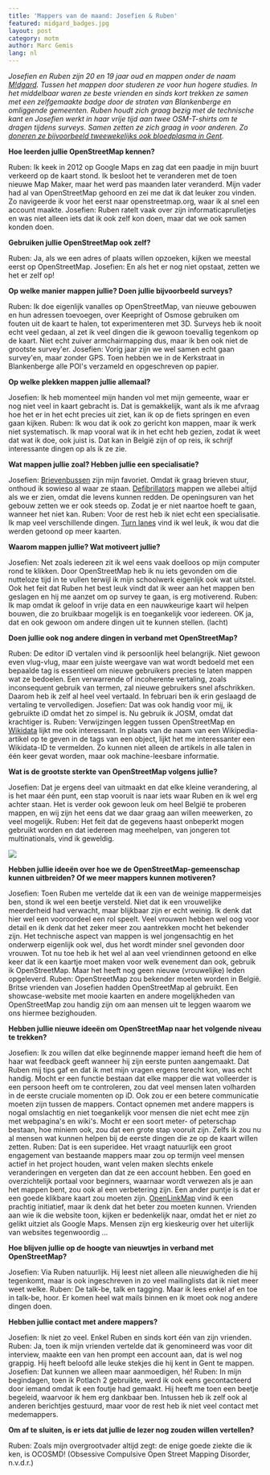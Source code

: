```yaml
---
title: 'Mappers van de maand: Josefien & Ruben'
featured: midgard_badges.jpg
layout: post
category: motm
author: Marc Gemis
lang: nl
---
```


_Josefien en Ruben zijn 20 en 19 jaar oud en mappen onder de naam <a href="https://openstreetmap.org/user/M!dgard">M!dgard</a>. Tussen het mappen door studeren ze voor hun hogere studies. In het middelbaar waren ze beste vrienden en sinds kort trekken ze samen met een zelfgemaakte badge door de straten van Blankenberge en omliggende gemeenten. Ruben houdt zich graag bezig met de technische kant en Josefien werkt in haar vrije tijd aan twee OSM-T-shirts om te dragen tijdens surveys. Samen zetten ze zich graag in voor anderen. Zo [doneren ze bijvoorbeeld tweewekelijks ook bloedplasma in Gent](https://www.openstreetmap.org/way/334861945)._

**Hoe leerden jullie OpenStreetMap kennen?**

Ruben: Ik keek in 2012 op Google Maps en zag dat een paadje in mijn buurt verkeerd op de kaart stond. Ik besloot het te veranderen met de toen nieuwe Map Maker, maar het werd pas maanden later veranderd. Mijn vader had al van OpenStreetMap gehoord en zei me dat ik dat leuker zou vinden. Zo navigeerde ik voor het eerst naar openstreetmap.org, waar ik al snel een account maakte.
Josefien: Ruben ratelt vaak over zijn informaticaprulletjes en was niet alleen iets dat ik ook zelf kon doen, maar dat we ook samen konden doen.

**Gebruiken jullie OpenStreetMap ook zelf?**

Ruben: Ja, als we een adres of plaats willen opzoeken, kijken we meestal eerst op OpenStreetMap.
Josefien: En als het er nog niet opstaat, zetten we het er zelf op!

**Op welke manier mappen jullie? Doen jullie bijvoorbeeld surveys?**

Ruben: Ik doe eigenlijk vanalles op OpenStreetMap, van nieuwe gebouwen en hun adressen toevoegen, over Keepright of Osmose gebruiken om fouten uit de kaart te halen, tot experimenteren met 3D. Surveys heb ik nooit echt veel gedaan, al zet ik veel dingen die ik gewoon toevallig tegenkom op de kaart. Niet echt zuiver armchairmapping dus, maar ik ben ook niet de grootste survey'er.
Josefien: Vorig jaar zijn we wel samen echt gaan survey'en, maar zonder GPS. Toen hebben we in de Kerkstraat in Blankenberge alle POI's verzameld en opgeschreven op papier.

**Op welke plekken mappen jullie allemaal?**

Josefien: Ik heb momenteel mijn handen vol met mijn gemeente, waar er nog niet veel in kaart gebracht is. Dat is gemakkelijk, want als ik me afvraag hoe het er in het echt precies uit ziet, kan ik op de fiets springen en even gaan kijken.
Ruben: Ik wou dat ik ook zo gericht kon mappen, maar ik werk niet systematisch. Ik map vooral wat ik in het echt heb gezien, zodat ik weet dat wat ik doe, ook juist is. Dat kan in België zijn of op reis, ik schrijf interessante dingen op als ik ze zie.

**Wat mappen jullie zoal? Hebben jullie een specialisatie?**

Josefien: [Brievenbussen](http://wiki.openstreetmap.org/wiki/Tag:amenity%3Dpost_box)  zijn mijn favoriet. Omdat ik graag brieven stuur, onthoud ik sowieso al waar ze staan. [Defibrillators](http://wiki.openstreetmap.org/wiki/Tag:emergency%3Ddefibrillator) mappen we allebei altijd als we er zien, omdat die levens kunnen redden. De openingsuren van het gebouw zetten we er ook steeds op. Zodat je er niet naartoe hoeft te gaan, wanneer het niet kan.
Ruben: Voor de rest heb ik niet echt een specialisatie. Ik map veel verschillende dingen. [Turn lanes](http://wiki.openstreetmap.org/wiki/Key:turn) vind ik wel leuk, ik wou dat die werden getoond op meer kaarten.

**Waarom mappen jullie? Wat motiveert jullie?**

Josefien: Net zoals iedereen zit ik wel eens vaak doelloos op mijn computer rond te klikken. Door OpenStreetMap heb ik nu iets gevonden om die nutteloze tijd in te vullen terwijl ik mijn schoolwerk eigenlijk ook wat uitstel. Ook het feit dat Ruben het best leuk vindt dat ik weer aan het mappen ben geslagen en hij me aanzet om op survey te gaan, is erg motiverend.
Ruben: Ik map omdat ik geloof in vrije data en een nauwkeurige kaart wil helpen bouwen, die zo bruikbaar mogelijk is en toegankelijk voor iedereen. OK ja, dat en ook gewoon om andere dingen uit te kunnen stellen. (lacht)

**Doen jullie ook nog andere dingen in verband met OpenStreetMap?**

Ruben: De editor iD vertalen vind ik persoonlijk heel belangrijk. Niet gewoon even vlug-vlug, maar een juiste weergave van wat wordt bedoeld met een bepaalde tag is essentieel om nieuwe gebruikers precies te laten mappen wat ze bedoelen. Een verwarrende of incoherente vertaling, zoals inconsequent gebruik van termen, zal nieuwe gebruikers snel afschrikken. Daarom heb ik zelf al heel veel vertaald. In februari ben ik erin geslaagd de vertaling te vervolledigen.
Josefien: Dat was ook handig voor mij, ik gebruikte iD omdat het zo simpel is. Nu gebruik ik JOSM, omdat dat krachtiger is.
Ruben: Verwijzingen leggen tussen OpenStreetMap en [Wikidata](http://wikidata.org/) lijkt me ook interessant. In plaats van de naam van een Wikipedia-artikel op te geven in de tags van een object, lijkt het me interessanter een Wikidata-ID te vermelden. Zo kunnen niet alleen de artikels in alle talen in één keer gevat worden, maar ook machine-leesbare informatie.

**Wat is de grootste sterkte van OpenStreetMap volgens jullie?**

Josefien: Dat je ergens deel van uitmaakt en dat elke kleine verandering, al is het maar één punt, een stap vooruit is naar iets waar Ruben en ik wel erg achter staan. Het is verder ook gewoon leuk om heel België te proberen mappen, en wij zijn het eens dat we daar graag aan willen meewerken, zo veel mogelijk.
Ruben: Het feit dat de gegevens haast onbeperkt mogen gebruikt worden en dat iedereen mag meehelpen, van jongeren tot multinationals, vind ik geweldig.

<img src="{{ site.baseurl }}/assets/images/motm/2015/03/midgard_kerkstraat.png"/>

**Hebben jullie ideeën over hoe we de OpenStreetMap-gemeenschap kunnen uitbreiden? Of we meer mappers kunnen motiveren?**

Josefien: Toen Ruben me vertelde dat ik een van de weinige mappermeisjes ben, stond ik wel een beetje versteld. Niet dat ik een vrouwelijke meerderheid had verwacht, maar blijkbaar zijn er echt weinig. Ik denk dat hier wel een vooroordeel een rol speelt. Veel vrouwen hebben wel oog voor detail en ik denk dat het zeker meer zou aantrekken mocht het bekender zijn. Het technische aspect van mappen is wel jongensachtig en het onderwerp eigenlijk ook wel, dus het wordt minder snel gevonden door vrouwen. Tot nu toe heb ik het wel al aan veel vriendinnen getoond en elke keer dat ik een kaartje moet maken voor welk evenement dan ook, gebruik ik OpenStreetMap. Maar het heeft nog geen nieuwe (vrouwelijke) leden opgeleverd.
Ruben: OpenStreetMap zou bekender moeten worden in België. Britse vrienden van Josefien hadden OpenStreetMap al gebruikt. Een showcase-website met mooie kaarten en andere mogelijkheden van OpenStreetMap zou handig zijn om aan mensen uit te leggen waarom we ons hiermee bezighouden.

**Hebben jullie nieuwe ideeën om OpenStreetMap naar het volgende niveau te trekken?**

Josefien: Ik zou willen dat elke beginnende mapper iemand heeft die hem of haar wat feedback geeft wanneer hij zijn eerste punten aangemaakt. Dat Ruben mij tips gaf en dat ik met mijn vragen ergens terecht kon, was echt handig. Mocht er een functie bestaan dat elke mapper die wat volleerder is een persoon heeft om te controleren, zou dat veel mensen laten volharden in de eerste cruciale momenten op iD. Ook zou er een betere communicatie moeten zijn tussen de mappers. Contact opnemen met andere mappers is nogal omslachtig en niet toegankelijk voor mensen die niet echt mee zijn met webpagina's en wiki's. Mocht er een soort meter- of peterschap bestaan, hoe miniem ook, zou dat een grote stap vooruit zijn. Zelfs ik zou nu al mensen wat kunnen helpen bij de eerste dingen die ze op de kaart willen zetten.
Ruben: Dat is een superidee. Het vraagt natuurlijk een groot engagement van bestaande mappers maar zou op termijn veel mensen actief in het project houden, want velen maken slechts enkele veranderingen en vergeten dan dat ze een account hebben. Een goed en overzichtelijk portaal voor beginners, waarnaar wordt verwezen als je aan het mappen bent, zou ook al een verbetering zijn. Een ander puntje is dat er een goede klikbare kaart zou moeten zijn. [OpenLinkMap](http://www.openlinkmap.org/) vind ik een prachtig initiatief, maar ik denk dat het beter zou moeten kunnen. Vrienden aan wie ik die website toon, kijken er bedenkelijk naar, omdat het er niet zo gelikt uitziet als Google Maps. Mensen zijn erg kieskeurig over het uiterlijk van websites tegenwoordig ...

**Hoe blijven jullie op de hoogte van nieuwtjes in verband met OpenStreetMap?**

Josefien: Via Ruben natuurlijk. Hij leest niet alleen alle nieuwigheden die hij tegenkomt, maar is ook ingeschreven in zo veel mailinglists dat ik niet meer weet welke.
Ruben: De talk-be, talk en tagging. Maar ik lees enkel af en toe in talk-be, hoor. Er komen heel wat mails binnen en ik moet ook nog andere dingen doen.

**Hebben jullie contact met andere mappers?**

Josefien: Ik niet zo veel. Enkel Ruben en sinds kort één van zijn vrienden.
Ruben: Ja, toen ik mijn vrienden vertelde dat ik genomineerd was voor dit interview, maakte een van hen prompt een account aan, dat is wel nog grappig. Hij heeft beloofd alle leuke stekjes die hij kent in Gent te mappen.
Josefien: Dat kunnen we alleen maar aanmoedigen, hé!
Ruben: In mijn begindagen, toen ik Potlach 2 gebruikte, werd ik ook eens gecontacteerd door iemand omdat ik een foutje had gemaakt. Hij heeft me toen een beetje begeleid, waarvoor ik hem erg dankbaar ben. Intussen heb ik zelf ook al anderen berichtjes gestuurd, maar voor de rest heb ik niet veel contact met medemappers.

**Om af te sluiten, is er iets dat jullie de lezer nog zouden willen vertellen?**

Ruben: Zoals mijn overgrootvader altijd zegt: de enige goede ziekte die ik ken, is OCOSMD! (Obsessive Compulsive Open Street Mapping Disorder, n.v.d.r.)
